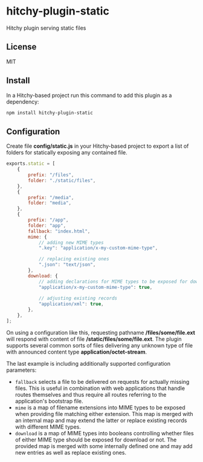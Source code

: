 # hitchy-plugin-static

Hitchy plugin serving static files

## License

MIT

## Install

In a Hitchy-based project run this command to add this plugin as a dependency:

```bash
npm install hitchy-plugin-static
```

## Configuration

Create file **config/static.js** in your Hitchy-based project to export a list of folders for statically exposing any contained file.

```javascript
exports.static = [
	{
		prefix: "/files",
		folder: "./static/files",
	},
	{
		prefix: "/media",
		folder: "media",
	},
	{
		prefix: "/app",
		folder: "app",
		fallback: "index.html",
		mime: {
			// adding new MIME types
			".key": "application/x-my-custom-mime-type",

			// replacing existing ones
			".json": "text/json",
		},
		download: {
			// adding declarations for MIME types to be exposed for download
			"application/x-my-custom-mime-type": true,
			
			// adjusting existing records
			"application/xml": true,
		},
	},
];
```

On using a configuration like this, requesting pathname **/files/some/file.ext** will respond with content of file **<project-folder>/static/files/some/file.ext**. The plugin supports several common sorts of files delivering any unknown type of file with announced content type **application/octet-stream**.

The last example is including additionally supported configuration parameters:
 
* `fallback` selects a file to be delivered on requests for actually missing files. This is useful in combination with web applications that handle routes themselves and thus require all routes referring to the application's bootstrap file.
* `mime` is a map of filename extensions into MIME types to be exposed when providing file matching either extension. This map is merged with an internal map and may extend the latter or replace existing records with different MIME types.
* `download` is a map of MIME types into booleans controlling whether files of either MIME type should be exposed for download or not. The provided map is merged with some internally defined one and may add new entries as well as replace existing ones.
